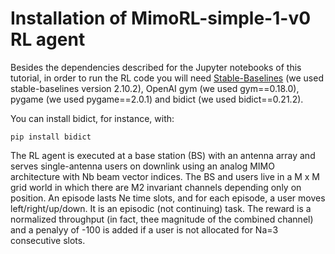 # Installation of MimoRL-simple-1-v0 RL agent

Besides the dependencies described for the Jupyter notebooks of this tutorial, in order to run the RL code you will need 
[Stable-Baselines](https://stable-baselines.readthedocs.io/en/master/) (we used stable-baselines version 2.10.2), OpenAI gym (we used gym==0.18.0), pygame (we used pygame==2.0.1) and bidict (we used bidict==0.21.2). 

You can install bidict, for instance, with:

```
pip install bidict
```

The RL agent is executed at a base station (BS) with an antenna array and serves single-antenna users on downlink using an analog MIMO architecture with Nb beam vector indices. The BS and users live in a M x M grid world in which there are M2 invariant channels depending only on position. An episode lasts Ne time slots, and for each episode, a user moves left/right/up/down. It is an episodic (not continuing) task. The reward is a normalized throughput (in fact, thee magnitude of the combined channel) and a penalyy of -100 is added if a user is not allocated for Na=3 consecutive slots.
